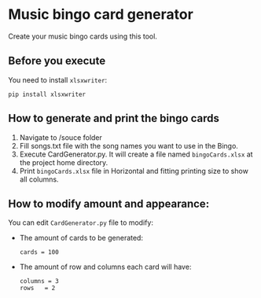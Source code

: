 # Music bingo card generator
Create your music bingo cards using this tool.

## Before you execute
You need to install `xlsxwriter`:
```
pip install xlsxwriter
```

## How to generate and print the bingo cards

1. Navigate to /souce folder
2. Fill songs.txt file with the song names you want to use in the Bingo.
3. Execute CardGenerator.py. It will create a file named `bingoCards.xlsx` at the project home directory. 
4. Print `bingoCards.xlsx` file in Horizontal and fitting printing size to show all columns.

## How to modify amount and appearance:
You can edit `CardGenerator.py` file to modify:
* The amount of cards to be generated:
    ```
    cards = 100
    ```
* The amount of row and columns each card will have:
    ```
    columns = 3
    rows   = 2
    ```